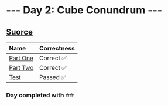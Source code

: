 # --- Day 2: Cube Conundrum ---

## [Suorce](http://adventofcode.com/2023/day/2)

| Name                                                                                      | Correctness |
| :---------------------------------------------------------------------------------------- | :---------- |
| [Part One](https://github.com/ssynowiec/AdventOfCode/blob/main/2023/Day%2001/part-one.ts) | Correct ✅  |
| [Part Two](https://github.com/ssynowiec/AdventOfCode/blob/main/2023/Day%2001/part-two.ts) | Correct ✅  |
| [Test](https://github.com/ssynowiec/AdventOfCode/blob/main/2023/Day%2001/test.ts)         | Passed ✅   |

### Day completed with ⭐⭐
